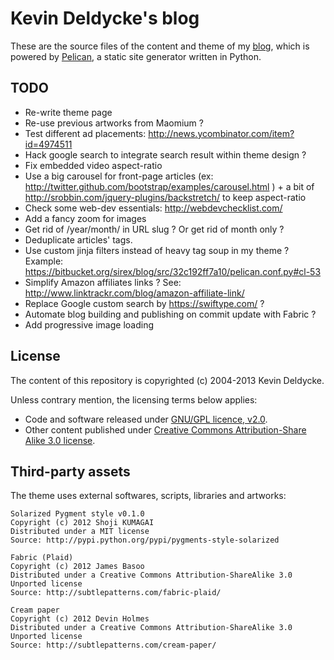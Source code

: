 Kevin Deldycke's blog
=====================

These are the source files of the content and theme of my [blog](http://kevin.deldycke.com),
which is powered by [Pelican](http://getpelican.com), a static site generator written in Python.


TODO
----

  * Re-write theme page
  * Re-use previous artworks from Maomium ?
  * Test different ad placements: http://news.ycombinator.com/item?id=4974511
  * Hack google search to integrate search result within theme design ?
  * Fix embedded video aspect-ratio
  * Use a big carousel for front-page articles (ex: http://twitter.github.com/bootstrap/examples/carousel.html ) + a bit of http://srobbin.com/jquery-plugins/backstretch/ to keep aspect-ratio
  * Check some web-dev essentials: http://webdevchecklist.com/
  * Add a fancy zoom for images
  * Get rid of /year/month/ in URL slug ? Or get rid of month only ?
  * Deduplicate articles' tags.
  * Use custom jinja filters instead of heavy tag soup in my theme ? Example: https://bitbucket.org/sirex/blog/src/32c192ff7a10/pelican.conf.py#cl-53
  * Simplify Amazon affiliates links ? See: http://www.linktrackr.com/blog/amazon-affiliate-link/
  * Replace Google custom search by https://swiftype.com/ ?
  * Automate blog building and publishing on commit update with Fabric ?
  * Add progressive image loading


License
-------

The content of this repository is copyrighted (c) 2004-2013 Kevin Deldycke.

Unless contrary mention, the licensing terms below applies:

  * Code and software released under [GNU/GPL licence, v2.0](http://www.fsf.org/licensing/licenses/gpl.html).
  * Other content published under [Creative Commons Attribution-Share Alike 3.0 license](http://creativecommons.org/licenses/by-sa/3.0/).


Third-party assets
------------------

The theme uses external softwares, scripts, libraries and artworks:

    Solarized Pygment style v0.1.0
    Copyright (c) 2012 Shoji KUMAGAI
    Distributed under a MIT license
    Source: http://pypi.python.org/pypi/pygments-style-solarized

    Fabric (Plaid)
    Copyright (c) 2012 James Basoo
    Distributed under a Creative Commons Attribution-ShareAlike 3.0 Unported license
    Source: http://subtlepatterns.com/fabric-plaid/

    Cream paper
    Copyright (c) 2012 Devin Holmes
    Distributed under a Creative Commons Attribution-ShareAlike 3.0 Unported license
    Source: http://subtlepatterns.com/cream-paper/
